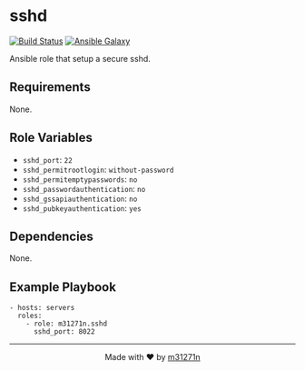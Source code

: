 # sshd

[![Build Status](https://travis-ci.org/m31271n/ansible-role-sshd.svg?branch=master)](https://travis-ci.org/m31271n/ansible-role-sshd)
[![Ansible Galaxy](https://img.shields.io/badge/galaxy-m31271n.sshd-blue.svg)](https://galaxy.ansible.com/m31271n/sshd)

Ansible role that setup a secure sshd.

## Requirements

None.

## Role Variables

+ `sshd_port`: `22`
+ `sshd_permitrootlogin`: `without-password`
+ `sshd_permitemptypasswords`: `no`
+ `sshd_passwordauthentication`: `no`
+ `sshd_gssapiauthentication`: `no`
+ `sshd_pubkeyauthentication`: `yes`

## Dependencies

None.

## Example Playbook

```
- hosts: servers
  roles:
    - role: m31271n.sshd
      sshd_port: 8022
```

* * *

<p align="center">Made with ❤ by <a href="http://index.m31271n.com">m31271n</a></p>
